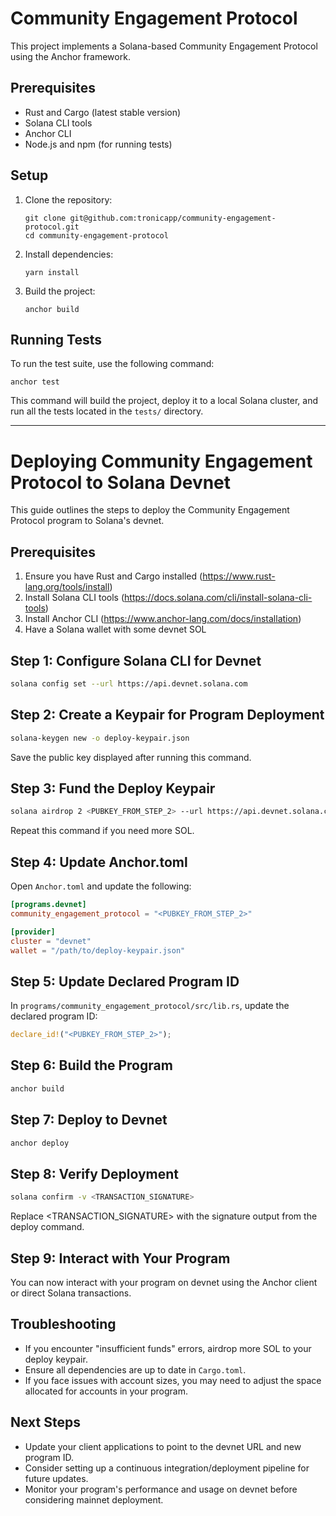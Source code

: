 # Community Engagement Protocol

This project implements a Solana-based Community Engagement Protocol using the Anchor framework.

## Prerequisites

- Rust and Cargo (latest stable version)
- Solana CLI tools
- Anchor CLI
- Node.js and npm (for running tests)

## Setup

1. Clone the repository:
   ```
   git clone git@github.com:tronicapp/community-engagement-protocol.git
   cd community-engagement-protocol
   ```

2. Install dependencies:
   ```
   yarn install
   ```

3. Build the project:
   ```
   anchor build
   ```

## Running Tests

To run the test suite, use the following command:

```
anchor test
```

This command will build the project, deploy it to a local Solana cluster, and run all the tests located in the `tests/` directory.

---

# Deploying Community Engagement Protocol to Solana Devnet

This guide outlines the steps to deploy the Community Engagement Protocol program to Solana's devnet.

## Prerequisites

1. Ensure you have Rust and Cargo installed (https://www.rust-lang.org/tools/install)
2. Install Solana CLI tools (https://docs.solana.com/cli/install-solana-cli-tools)
3. Install Anchor CLI (https://www.anchor-lang.com/docs/installation)
4. Have a Solana wallet with some devnet SOL

## Step 1: Configure Solana CLI for Devnet

```bash
solana config set --url https://api.devnet.solana.com
```

## Step 2: Create a Keypair for Program Deployment

```bash
solana-keygen new -o deploy-keypair.json
```

Save the public key displayed after running this command.

## Step 3: Fund the Deploy Keypair

```bash
solana airdrop 2 <PUBKEY_FROM_STEP_2> --url https://api.devnet.solana.com
```

Repeat this command if you need more SOL.

## Step 4: Update Anchor.toml

Open `Anchor.toml` and update the following:

```toml
[programs.devnet]
community_engagement_protocol = "<PUBKEY_FROM_STEP_2>"

[provider]
cluster = "devnet"
wallet = "/path/to/deploy-keypair.json"
```

## Step 5: Update Declared Program ID

In `programs/community_engagement_protocol/src/lib.rs`, update the declared program ID:

```rust
declare_id!("<PUBKEY_FROM_STEP_2>");
```

## Step 6: Build the Program

```bash
anchor build
```

## Step 7: Deploy to Devnet

```bash
anchor deploy
```

## Step 8: Verify Deployment

```bash
solana confirm -v <TRANSACTION_SIGNATURE>
```

Replace <TRANSACTION_SIGNATURE> with the signature output from the deploy command.

## Step 9: Interact with Your Program

You can now interact with your program on devnet using the Anchor client or direct Solana transactions.

## Troubleshooting

- If you encounter "insufficient funds" errors, airdrop more SOL to your deploy keypair.
- Ensure all dependencies are up to date in `Cargo.toml`.
- If you face issues with account sizes, you may need to adjust the space allocated for accounts in your program.

## Next Steps

- Update your client applications to point to the devnet URL and new program ID.
- Consider setting up a continuous integration/deployment pipeline for future updates.
- Monitor your program's performance and usage on devnet before considering mainnet deployment.


